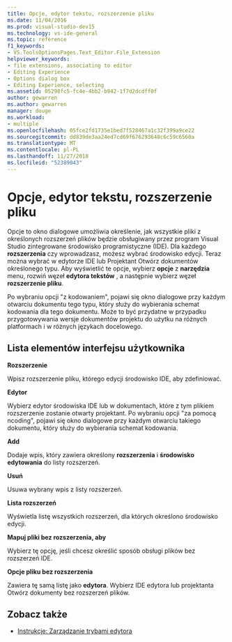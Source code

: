 ```yaml
---
title: Opcje, edytor tekstu, rozszerzenie pliku
ms.date: 11/04/2016
ms.prod: visual-studio-dev15
ms.technology: vs-ide-general
ms.topic: reference
f1_keywords:
- VS.ToolsOptionsPages.Text_Editor.File_Extension
helpviewer_keywords:
- file extensions, associating to editor
- Editing Experience
- Options dialog box
- Editing Experience, selecting
ms.assetid: 05298fc5-fc4e-4bb2-b942-1f7d2dcdff0f
author: gewarren
ms.author: gewarren
manager: douge
ms.workload:
- multiple
ms.openlocfilehash: 05fce2fd1735e1bed7f528467a1c32f399a9ce22
ms.sourcegitcommit: dd839de3aa24ed7cd69f676293648c6c59c6560a
ms.translationtype: MT
ms.contentlocale: pl-PL
ms.lasthandoff: 11/27/2018
ms.locfileid: "52389043"
---
```

# <a name="options-text-editor-file-extension"></a>Opcje, edytor tekstu, rozszerzenie pliku

Opcje to okno dialogowe umożliwia określenie, jak wszystkie pliki z określonych rozszerzeń plików będzie obsługiwany przez program Visual Studio zintegrowane środowisko programistyczne (IDE). Dla każdego **rozszerzenia** czy wprowadzasz, możesz wybrać środowisko edycji. Teraz można wybrać w edytorze IDE lub Projektant Otwórz dokumentów określonego typu. Aby wyświetlić te opcje, wybierz **opcje** z **narzędzia** menu, rozwiń węzeł **edytora tekstów** , a następnie wybierz węzeł **rozszerzenie pliku**.

Po wybraniu opcji "z kodowaniem", pojawi się okno dialogowe przy każdym otwarciu dokumentu tego typu, który służy do wybierania schemat kodowania dla tego dokumentu. Może to być przydatne w przypadku przygotowywania wersje dokumentów projektu do użytku na różnych platformach i w różnych językach docelowego.

## <a name="uielement-list"></a>Lista elementów interfejsu użytkownika

**Rozszerzenie**

Wpisz rozszerzenie pliku, którego edycji środowisko IDE, aby zdefiniować.

**Edytor**

 Wybierz edytor środowiska IDE lub w dokumentach, które z tym plikiem rozszerzenie zostanie otwarty projektant. Po wybraniu opcji "za pomocą ncoding", pojawi się okno dialogowe przy każdym otwarciu takiego dokumentu, który służy do wybierania schemat kodowania.

**Add**

Dodaje wpis, który zawiera określony **rozszerzenia** i **środowisko edytowania** do listy rozszerzeń.

**Usuń**

Usuwa wybrany wpis z listy rozszerzeń.

**Lista rozszerzeń**

Wyświetla listę wszystkich rozszerzeń, dla których określono środowisko edycji.

**Mapuj pliki bez rozszerzenia, aby**

Wybierz tę opcję, jeśli chcesz określić sposób obsługi plików bez rozszerzeń IDE.

**Opcje pliku bez rozszerzenia**

Zawiera tę samą listę jako **edytora**. Wybierz IDE edytora lub projektanta Otwórz dokumenty bez rozszerzeń plików.

## <a name="see-also"></a>Zobacz także

- [Instrukcje: Zarządzanie trybami edytora](../../ide/how-to-manage-editor-modes.md)